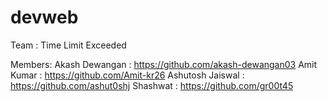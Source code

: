# devweb

Team : Time Limit Exceeded

Members:
  Akash Dewangan   : https://github.com/akash-dewangan03
  Amit Kumar       : https://github.com/Amit-kr26
  Ashutosh Jaiswal : https://github.com/ashut0shj
  Shashwat         : https://github.com/gr00t45
  
  
 
